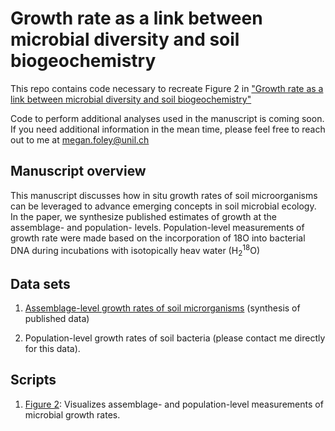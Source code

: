 # Growth rate as a link between microbial diversity and soil biogeochemistry

This repo contains code necessary to recreate Figure 2 in ["Growth rate as a link between microbial diversity and soil biogeochemistry"](https://doi.org/10.1038/s41559-024-02520-7) 

Code to perform additional analyses used in the manuscript is coming soon. If you need additional information in the mean time, please feel free to reach out to me at [megan.foley@unil.ch](megan.foley@unil.ch) 

## Manuscript overview

This manuscript discusses how in situ growth rates of soil microorganisms can be leveraged to advance emerging concepts in soil microbial ecology. In the paper, we synthesize published estimates of growth at the assemblage- and population- levels. Population-level measurements of growth rate were made based on the incorporation of 18</sup>O into bacterial DNA during incubations with isotopically heav water (H<sub>2</sub><sup>18</sup>O) 

## Data sets

1. [Assemblage-level growth rates of soil microrganisms](https://github.com/mmf289/Growth-rate-as-a-link-between-microbial-diversity-and-soil-biogeochemistry/blob/main/docs/Supplementary%20dataset%201.csv)  (synthesis of published data)

2. Population-level growth rates of soil bacteria (please contact me directly for this data).

## Scripts  

1. [Figure 2](https://htmlpreview.github.io/?https://github.com/mmf289/Microbial-growth-in-soil/blob/main/docs/Figure-2-markdown.knit.html): Visualizes assemblage- and population-level measurements of microbial growth rates.

